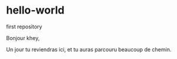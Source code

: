 # hello-world
first repository

Bonjour khey,

Un jour tu reviendras ici, et tu auras parcouru beaucoup de chemin.

